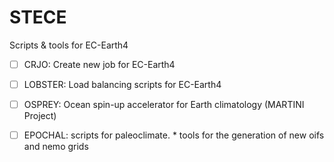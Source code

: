 # STECE 
Scripts & tools for EC-Earth4

- [ ] CRJO: Create new job for EC-Earth4
        
- [ ] LOBSTER: Load balancing scripts for EC-Earth4

- [ ] OSPREY: Ocean spin-up accelerator for Earth climatology (MARTINI Project)

- [ ] EPOCHAL: scripts for paleoclimate.
      * tools for the generation of new oifs and nemo grids

